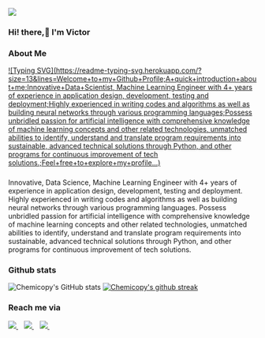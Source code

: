 ![](https://res.cloudinary.com/dfgg73dvr/image/upload/v1620060487/coding-freak_cbcf0o.gif)

### Hi! there,:wave: I'm Victor

### About Me

[![Typing SVG](https://readme-typing-svg.herokuapp.com/?size=13&lines=Welcome+to+my+Github+Profile;A+quick+introduction+about+me;Innovative+Data+Scientist, Machine Learning Engineer with 4+ years of experience in application design, development, testing and deployment;Highly experienced in writing codes and algorithms as well as building neural networks through various programming languages;Possess unbridled passion for artificial intelligence with comprehensive knowledge of machine learning concepts and other related technologies, unmatched abilities to identify, understand and translate program requirements into sustainable, advanced technical solutions through Python, and other programs for continuous improvement of tech solutions.;Feel+free+to+explore+my+profile...)](https://git.io/typing-svg)

###
Innovative, Data Science, Machine Learning Engineer with 4+ years of experience in application design, development, testing and
deployment. Highly experienced in writing codes and algorithms as well as building neural networks through various
programming languages. Possess unbridled passion for artificial intelligence with comprehensive knowledge of
machine learning concepts and other related technologies, unmatched abilities to identify, understand and translate
program requirements into sustainable, advanced technical solutions through Python, and other programs for
continuous improvement of tech solutions.


### Github stats
![Chemicopy's GitHub stats](https://github-readme-stats.vercel.app/api?username=chemicopy&show_icons=true&theme=algolia)
[![Chemicopy's github streak](https://github-readme-streak-stats.herokuapp.com/?user=chemicopy&theme=blue-green)](https://github.com/chemicopy/github-readme-streak-stats)
                                                                          
   
### Reach me via
<a href="https://twitter.com/chemicopy_">  
<img src="https://img.shields.io/badge/@chemicopy_-1DA1F2?style=for-the-badge&logo=twitter&logoColor=white" />                 
</a>&nbsp;&nbsp;
                                                                                                                                                                                                                                                                                                                                                   

<a href="https://www.linkedin.com/in/victor-ogunjobi-a761561a5/">
<img src="https://img.shields.io/badge/Victor Ogunjobi-0077B5?style=for-the-badge&logo=LinkedIn&logoColor=white" />
</a>&nbsp;&nbsp;

<a href="mailto:victorogunjobi8@gmail.com">
<img src="https://img.shields.io/badge/Gmail-D14836?style=for-the-badge&logo=gmail&logoColor=white" />
</a>&nbsp;&nbsp;


<!--
**chemicoPy/chemicopy** is a ✨ _special_ ✨ repository because its `README.md` (this file) appears on your GitHub profile.

Here are some ideas to get you started:

- 🔭 I’m currently working on ...
- 🌱 I’m currently learning ...
- 👯 I’m looking to collaborate on ...
- 🤔 I’m looking for help with ...
- 💬 Ask me about ...
- 📫 victorogunjobi8@gmail.com: 
- 😄 Pronouns: ...s
- ⚡ Fun fact: ...
-->
